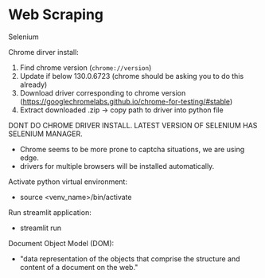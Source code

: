 # Web Scraping

Selenium

Chrome dirver install:
1. Find chrome version (`chrome://version`)
2. Update if below 130.0.6723 (chrome should be asking you to do this already)
3. Download driver corresponding to chrome version (https://googlechromelabs.github.io/chrome-for-testing/#stable)
4. Extract downloaded .zip -> copy path to driver into python file

DONT DO CHROME DRIVER INSTALL. LATEST VERSION OF SELENIUM HAS SELENIUM MANAGER.
- Chrome seems to be more prone to captcha situations, we are using edge.
- drivers for multiple browsers will be installed automatically. 

Activate python virtual environment:
- source <venv_name>/bin/activate

Run streamlit application: 
- streamlit run <file to run>

Document Object Model (DOM):
- "data representation of the objects that comprise the structure and content of a document on the web."